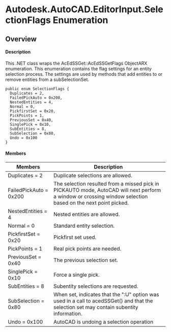 # Autodesk.AutoCAD.EditorInput.SelectionFlags Enumeration

## Overview

#### Description
This .NET class wraps the AcEdSSGet::AcEdSSGetFlags ObjectARX enumeration. 
This enumeration contains the flag settings for an entity selection process. The settings are used by methods that add entities to or remove entities from a subSelectionSet.
```text
public enum SelectionFlags {
  Duplicates = 2,
  FailedPickAuto = 0x200,
  NestedEntities = 4,
  Normal = 0,
  PickfirstSet = 0x20,
  PickPoints = 1,
  PreviousSet = 0x40,
  SinglePick = 0x10,
  SubEntities = 8,
  SubSelection = 0x80,
  Undo = 0x100
}
```

#### Members

| Members | Description |
| --- | --- |
| Duplicates = 2 | Duplicate selections are allowed. |
| FailedPickAuto = 0x200 | The selection resulted from a missed pick in PICKAUTO mode, AutoCAD will next perform a window or crossing window selection based on the next point picked. |
| NestedEntities = 4 | Nested entities are allowed. |
| Normal = 0 | Standard entity selection. |
| PickfirstSet = 0x20 | Pickfirst set used. |
| PickPoints = 1 | Real pick points are needed. |
| PreviousSet = 0x40 | The previous selection set. |
| SinglePick = 0x10 | Force a single pick. |
| SubEntities = 8 | Subentity selections are requested. |
| SubSelection = 0x80 | When set, indicates that the ":U" option was used in a call to acedSSGet() and that the selection set may contain subentity information. |
| Undo = 0x100 | AutoCAD is undoing a selection operation |